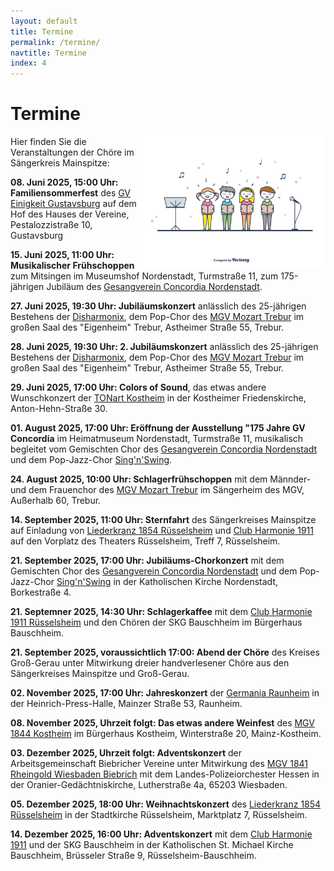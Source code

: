 ```yaml
---
layout: default
title: Termine
permalink: /termine/
navtitle: Termine
index: 4
---
```

# Termine
<img style="width: 300px; float: right;" alt="Chor" src="/Saengerkreis/choir4.svg">

Hier finden Sie die Veranstaltungen der Chöre im Sängerkreis Mainspitze:

**08. Juni 2025, 15:00 Uhr: Familiensommerfest** des [GV Einigkeit Gustavsburg](https://www.facebook.com/people/Gesangverein-Einigkeit-1898-Gustavsburg-eV/100072045551855/?ref=page_internal#) auf dem Hof des Hauses der Vereine, Pestalozzistraße 10, Gustavsburg

**15. Juni 2025, 11:00 Uhr: Musikalischer Frühschoppen** zum Mitsingen im Museumshof Nordenstadt, Turmstraße 11, zum 175-jährigen Jubiläum des [Gesangverein Concordia Nordenstadt](https://www.gvc-nordenstadt.de/). 

**27. Juni 2025, 19:30 Uhr: Jubiläumskonzert** anlässlich des 25-jährigen Bestehens der [Disharmonix](https://mgv-trebur.de/wir/), dem Pop-Chor des [MGV Mozart Trebur](https://mgv-trebur.de/) im großen Saal des "Eigenheim" Trebur, Astheimer Straße 55, Trebur.

**28. Juni 2025, 19:30 Uhr: 2. Jubiläumskonzert** anlässlich des 25-jährigen Bestehens der [Disharmonix](https://mgv-trebur.de/wir/), dem Pop-Chor des [MGV Mozart Trebur](https://mgv-trebur.de/) im großen Saal des "Eigenheim" Trebur, Astheimer Straße 55, Trebur.

**29. Juni 2025, 17:00 Uhr: Colors of Sound**, das etwas andere Wunschkonzert der [TONart Kostheim](https://tonart-kostheim.de/) in der Kostheimer Friedenskirche, Anton-Hehn-Straße 30.

**01. August 2025, 17:00 Uhr: Eröffnung der Ausstellung "175 Jahre GV Concordia** im Heimatmuseum Nordenstadt, Turmstraße 11, musikalisch begleitet vom Gemischten Chor des [Gesangverein Concordia Nordenstadt](https://www.gvc-nordenstadt.de/) und dem Pop-Jazz-Chor [Sing'n'Swing](https://www.chor-singnswing.de/).

**24. August 2025, 10:00 Uhr: Schlagerfrühschoppen** mit dem Männder- und dem Frauenchor des [MGV Mozart Trebur](https://mgv-trebur.de/) im Sängerheim des MGV, Außerhalb 60, Trebur.

**14. September 2025, 11:00 Uhr: Sternfahrt** des Sängerkreises Mainspitze auf Einladung von [Liederkranz 1854 Rüsselsheim](https://liederkranz1854.de/) und [Club Harmonie 1911](https://club-harmonie.de/index.shtml) auf den Vorplatz des Theaters Rüsselsheim, Treff 7, Rüsselsheim.

**21. September 2025, 17:00 Uhr: Jubiläums-Chorkonzert** mit dem Gemischten Chor des [Gesangverein Concordia Nordenstadt](https://www.gvc-nordenstadt.de/) und dem Pop-Jazz-Chor [Sing'n'Swing](https://www.chor-singnswing.de/) in der Katholischen Kirche Nordenstadt, Borkestraße 4.

**21. Septemner 2025, 14:30 Uhr: Schlagerkaffee** mit dem [Club Harmonie 1911 Rüsselsheim](https://club-harmonie.de/index.shtml) und den Chören der SKG Bauschheim im Bürgerhaus Bauschheim.

**21. September 2025, voraussichtlich 17:00: Abend der Chöre** des Kreises Groß-Gerau unter Mitwirkung dreier handverlesener Chöre aus den Sängerkreises Mainspitze und Groß-Gerau.

**02. November 2025, 17:00 Uhr: Jahreskonzert** der [Germania Raunheim](https://germania-raunheim.de/) in der Heinrich-Press-Halle, Mainzer Straße 53, Raunheim.

**08. November 2025, Uhrzeit folgt: Das etwas andere Weinfest** des [MGV 1844 Kostheim](https://mgv1844.de/) im Bürgerhaus Kostheim, Winterstraße 20, Mainz-Kostheim.

**03. Dezember 2025, Uhrzeit folgt: Adventskonzert** der Arbeitsgemeinschaft Biebricher Vereine unter Mitwirkung des [MGV 1841 Rheingold Wiesbaden Biebrich](https://www.mgv-1841-rheingold.de/index.php) mit dem Landes-Polizeiorchester Hessen in der Oranier-Gedächtniskirche, Lutherstraße 4a, 65203 Wiesbaden.

**05. Dezember 2025, 18:00 Uhr: Weihnachtskonzert** des [Liederkranz 1854 Rüsselsheim](https://liederkranz1854.de/) in der Stadtkirche Rüsselsheim, Marktplatz 7, Rüsselsheim.

**14. Dezember 2025, 16:00 Uhr: Adventskonzert** mit dem [Club Harmonie 1911](https://club-harmonie.de/index.shtml) und der SKG Bauschheim in der Katholischen St. Michael Kirche Bauschheim, Brüsseler Straße 9, Rüsselsheim-Bauschheim.


<br><br><br><br><br><br><br><br><br><br><br>
